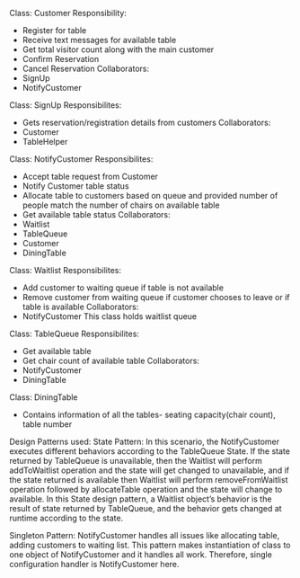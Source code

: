 Class: Customer
Responsibility:
-	Register for table
-	Receive text messages for available table
-	Get total visitor count along with the main customer
-	Confirm Reservation
-	Cancel Reservation
Collaborators:
-	SignUp
-	NotifyCustomer


Class: SignUp
Responsibilites:
-	Gets reservation/registration details from customers
Collaborators:
-	Customer
-	TableHelper


Class: NotifyCustomer
Responsibilites:
-	Accept table request from Customer
-	Notify Customer table status
-	Allocate table to customers based on queue and provided number of people match the number of chairs on available table
-	Get available table status
Collaborators:
-	Waitlist
-	TableQueue
-	Customer
-	DiningTable


Class: Waitlist 
Responsibilites:
-	Add customer to waiting queue if table is not available
-	Remove customer from waiting queue if customer chooses to leave or if table is available
Collaborators:
-	NotifyCustomer
This class holds waitlist queue


Class: TableQueue
Responsibilites:
-	Get available table
-	Get chair count of available table
Collaborators:
-	NotifyCustomer
-	DiningTable


Class: DiningTable
-	Contains information of all the tables- seating capacity(chair count), table number

Design Patterns used:
State Pattern:
In this scenario, the NotifyCustomer executes different behaviors according to the TableQueue State. If the state returned by TableQueue is unavailable, then the Waitlist will perform addToWaitlist operation and the state will get changed to unavailable, and if the state returned is available then Waitlist will perform removeFromWaitlist operation followed by allocateTable operation and the state will change to available. In this State design pattern, a Waitlist object’s behavior is the result of state returned by TableQueue, and the behavior gets changed at runtime according to the state.

Singleton Pattern:
NotifyCustomer handles all issues like allocating table, adding customers to waiting list. This pattern makes instantiation of class to one object of NotifyCustomer and it handles all work. Therefore, single configuration handler is NotifyCustomer here.

